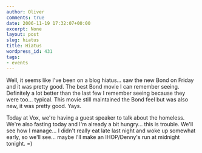 ```yaml
---
author: Oliver
comments: true
date: 2006-11-19 17:32:07+00:00
excerpt: None
layout: post
slug: hiatus
title: Hiatus
wordpress_id: 431
tags:
- events
---
```


Well, it seems like I've been on a blog hiatus... saw the new Bond on Friday and it was pretty good.  The best Bond movie I can remember seeing.  Definitely a lot better than the last few I remember seeing because they were too... typical.  This movie still maintained the Bond feel but was also new, it was pretty good.  Yays.

Today at Vox, we're having a guest speaker to talk about the homeless.  We're also fasting today and I'm already a bit hungry... this is trouble.  We'll see how I manage... I didn't really eat late last night and woke up somewhat early, so we'll see... maybe I'll make an IHOP/Denny's run at midnight tonight. =)